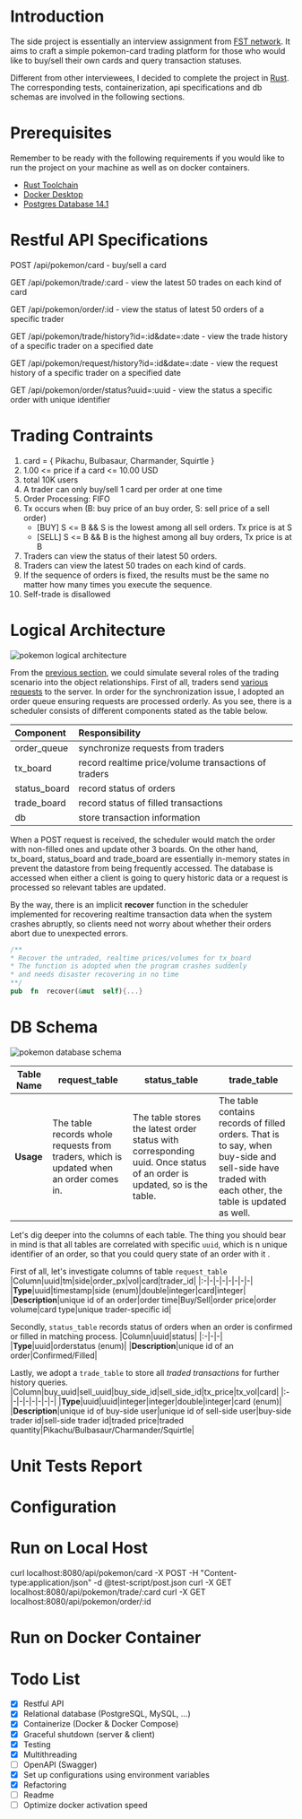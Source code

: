 # Introduction

The side project is essentially an interview assignment from [FST network](https://www.twincn.com/item.aspx?no=50763592). It aims to craft a simple pokemon-card trading platform for those who would like to buy/sell their own cards and query transaction statuses.

Different from other interviewees, I decided to complete the project in [Rust](https://www.rust-lang.org/). The corresponding tests, containerization, api specifications and db schemas are involved in the following sections. 

# Prerequisites

Remember to be ready with the following requirements if you would like to run the project on your machine as well as on docker containers.

- [Rust Toolchain](https://www.rust-lang.org/learn/get-started)
- [Docker Desktop](https://www.docker.com/get-started)
- [Postgres Database 14.1](https://www.postgresql.org/download/)

# Restful API Specifications
POST /api/pokemon/card - buy/sell a card

GET /api/pokemon/trade/:card - view the latest 50 trades on each kind of card

GET /api/pokemon/order/:id - view the status of latest 50 orders of a specific trader

GET /api/pokemon/trade/history?id=:id&date=:date - view the trade history of a specific trader on a specified date

GET /api/pokemon/request/history?id=:id&date=:date - view the request history of a specific trader on a specified date

GET /api/pokemon/order/status?uuid=:uuid - view the status a specific order with unique identifier

# Trading Contraints
1. card = { Pikachu, Bulbasaur, Charmander, Squirtle }
2. 1.00 <= price if a card <= 10.00 USD
3. total 10K users
4. A trader can only buy/sell 1 card per order at one time
5. Order Processing: FIFO
6. Tx occurs when (B: buy price of an buy order, S: sell price of a sell order)
	- [BUY] S <= B && S is the lowest among all sell orders. Tx price is at S
	- [SELL] S <= B && B is the highest among all buy orders, Tx price is at B
7. Traders can view the status of their latest 50 orders.
8. Traders can view the latest 50 trades on each kind of cards.
9. If the sequence of orders is fixed, the results must be the same no matter how many times you execute the sequence.
10. Self-trade is disallowed

# Logical Architecture
![pokemon logical architecture](./images/pokemon-logical-architecture.drawio.png)

From the [previous section](#trading-scenario), we could simulate several roles of the trading scenario into the object relationships. First of all, traders send [various requests](#restful-api-specifications) to the server. In order for the synchronization issue, I adopted an order queue ensuring requests are processed orderly. As you see, there is a scheduler consists of different components stated as the table below.

| Component    | Responsibility                                      |
|:--------------|:-----------------------------------------------------|
| order_queue  | synchronize requests from traders                   |
| tx_board     | record realtime price/volume transactions of traders |
| status_board | record status of orders                             |
| trade_board  | record status of filled transactions                |
| db           | store transaction information                       |

When a POST request is received, the scheduler would match the order with non-filled ones and update other 3 boards. On the other hand, tx_board, status_board and trade_board are essentially in-memory states in prevent the datastore from being frequently accessed. The database is accessed when either a client is going to query historic data or a request is processed so relevant tables are updated.

By the way, there is an implicit **recover** function in the scheduler implemented for recovering realtime transaction data when the system crashes abruptly, so clients need not worry about whether their orders abort due to unexpected errors.
```rust
/**
* Recover the untraded, realtime prices/volumes for tx_board
* The function is adopted when the program crashes suddenly
* and needs disaster recovering in no time
**/
pub  fn  recover(&mut  self){...}
```

# DB Schema

![pokemon database schema](./images/pokemon-db-schema.png)

|Table Name|request_table|status_table|trade_table|
|-|-|-|-|
|**Usage**|The table records whole requests from traders, which is updated when an order comes in.|The table stores the latest order status with corresponding uuid. Once status of an order is updated, so is the table.|The table contains records of filled orders. That is to say, when buy-side and sell-side have traded with each other, the table is updated as well.

Let's dig deeper into the columns of each table. The thing you should bear in mind is that all tables are correlated with specific `uuid`, which is n unique identifier of an order, so that you could query state of an order with it .

First of all, let's investigate columns of table `request_table`
|Column|uuid|tm|side|order_px|vol|card|trader_id|
|:-|-|-|-|-|-|-|-|
|**Type**|uuid|timestamp|side (enum)|double|integer|card|integer|
|**Description**|unique id of an order|order time|Buy/Sell|order price|order volume|card type|unique trader-specific id|

Secondly, `status_table` records status of orders when an order is confirmed or filled in matching process.
|Column|uuid|status|
|:-|-|-|
|**Type**|uuid|orderstatus (enum)|
|**Description**|unique id of an order|Confirmed/Filled|

Lastly, we adopt a `trade_table` to store all *traded transactions* for further history queries.
|Column|buy_uuid|sell_uuid|buy_side_id|sell_side_id|tx_price|tx_vol|card|
|:-|-|-|-|-|-|-|-|
|**Type**|uuid|uuid|integer|integer|double|integer|card (enum)|
|**Description**|unique id of buy-side user|unique id of sell-side user|buy-side trader id|sell-side trader id|traded price|traded quantity|Pikachu/Bulbasaur/Charmander/Squirtle|

# Unit Tests Report
# Configuration
# Run on Local Host
curl localhost:8080/api/pokemon/card -X POST -H "Content-type:application/json" -d @test-script/post.json
curl -X GET localhost:8080/api/pokemon/trade/:card
curl -X GET localhost:8080/api/pokemon/order/:id
# Run on Docker Container
# Todo List
- [x] Restful API
- [x] Relational database (PostgreSQL, MySQL, ...)
- [x] Containerize (Docker & Docker Compose) 
- [x] Graceful shutdown (server & client)
- [x] Testing
- [x] Multithreading
- [ ] OpenAPI (Swagger)
- [x] Set up configurations using environment variables
- [x] Refactoring
- [ ] Readme 
- [ ] Optimize docker activation speed